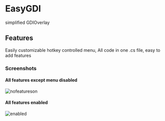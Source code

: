 # EasyGDI
simplified GDIOverlay
## Features
Easily customizable hotkey controlled menu, All code in one .cs file, easy to add features
### Screenshots
#### All features except menu disabled
![nofeatureson](https://user-images.githubusercontent.com/80104775/153730555-459f9765-07a0-46fc-b488-0f605c88b33f.png)
#### All features enabled
![enabled](https://user-images.githubusercontent.com/80104775/153730586-2160aa60-41d8-469a-aa3a-a3f32b73f85f.png)

